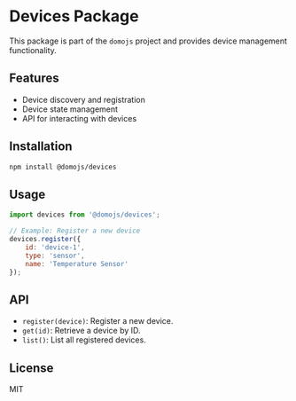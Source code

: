 # Devices Package

This package is part of the `domojs` project and provides device management functionality.

## Features

- Device discovery and registration
- Device state management
- API for interacting with devices

## Installation

```bash
npm install @domojs/devices
```

## Usage

```js
import devices from '@domojs/devices';

// Example: Register a new device
devices.register({
    id: 'device-1',
    type: 'sensor',
    name: 'Temperature Sensor'
});
```

## API

- `register(device)`: Register a new device.
- `get(id)`: Retrieve a device by ID.
- `list()`: List all registered devices.

## License

MIT  